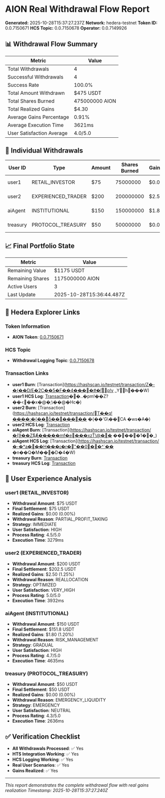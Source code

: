 # AION Real Withdrawal Flow Report

**Generated:** 2025-10-28T15:37:27.237Z
**Network:** hedera-testnet
**Token ID:** 0.0.7150671
**HCS Topic:** 0.0.7150678
**Operator:** 0.0.7149926

## 📊 Withdrawal Flow Summary

| Metric | Value |
|--------|-------|
| Total Withdrawals | 4 |
| Successful Withdrawals | 4 |
| Success Rate | 100.0% |
| Total Amount Withdrawn | $475 USDT |
| Total Shares Burned | 475000000 AION |
| Total Realized Gains | $4.30 |
| Average Gains Percentage | 0.91% |
| Average Execution Time | 3621ms |
| User Satisfaction Average | 4.0/5.0 |

## 💸 Individual Withdrawals

| User ID | Type | Amount | Shares Burned | Gains | Reason | Status |
|---------|------|--------|---------------|-------|--------|--------|
| user1 | RETAIL_INVESTOR | $75 | 75000000 | $0.00 | PARTIAL_PROFIT_TAKING | ✅ Success |
| user2 | EXPERIENCED_TRADER | $200 | 200000000 | $2.50 | REALLOCATION | ✅ Success |
| aiAgent | INSTITUTIONAL | $150 | 150000000 | $1.80 | RISK_MANAGEMENT | ✅ Success |
| treasury | PROTOCOL_TREASURY | $50 | 50000000 | $0.00 | EMERGENCY_LIQUIDITY | ✅ Success |

## 📈 Final Portfolio State

| Metric | Value |
|--------|-------|
| Remaining Value | $1175 USDT |
| Remaining Shares | 1175000000 AION |
| Active Users | 3 |
| Last Update | 2025-10-28T15:36:44.487Z |

## 🔗 Hedera Explorer Links

### Token Information
- **AION Token**: [0.0.7150671](https://hashscan.io/testnet/token/0.0.7150671)

### HCS Topic
- **Withdrawal Logging Topic**: [0.0.7150678](https://hashscan.io/testnet/topic/0.0.7150678)

### Transaction Links
- **user1 Burn**: [Transaction](https://hashscan.io/testnet/transaction/Z�-�(��D/E�2C��5�F��4����#�I֘ٍp!v
_Yh���W)
- **user1 HCS Log**: [Transaction](https://hashscan.io/testnet/transaction/�\�3-�ڼ��)��..�pm!��Z?��<⯕��x�@�;\��@�Hc�)
- **user2 Burn**: [Transaction](https://hashscan.io/testnet/transaction/T��q!����:�{��ȭ��������{��'G\��CA
�ws�A�)
- **user2 HCS Log**: [Transaction](https://hashscan.io/testnet/transaction/�+�Q�u��C����*�g���bcS׶urBy܏��\>��vǛm&�x�)
- **aiAgent Burn**: [Transaction](https://hashscan.io/testnet/transaction/�{9��Z$Ⱥ�����mf�e���xzŤ\@��
�����1 �׎�_)
- **aiAgent HCS Log**: [Transaction](https://hashscan.io/testnet/transaction/�-�*a���H���׆�r�"��0��^`���n��Q�M���D�4�W)
- **treasury Burn**: [Transaction](https://hashscan.io/testnet/transaction/?�3�'�P�4\�LM��#��ߊ�=�+ܲY0v�MN��\�1+s�#Y<'�)
- **treasury HCS Log**: [Transaction](https://hashscan.io/testnet/transaction/��^@?cA���0�=i��e�<�jk��ށ�8R-?������ַ�ti�)

## 🎯 User Experience Analysis

### user1 (RETAIL_INVESTOR)
- **Withdrawal Amount**: $75 USDT
- **Final Settlement**: $75 USDT
- **Realized Gains**: $0.00 (0.00%)
- **Withdrawal Reason**: PARTIAL_PROFIT_TAKING
- **Strategy**: IMMEDIATE
- **User Satisfaction**: HIGH
- **Process Rating**: 4.5/5.0
- **Execution Time**: 3279ms

### user2 (EXPERIENCED_TRADER)
- **Withdrawal Amount**: $200 USDT
- **Final Settlement**: $202.5 USDT
- **Realized Gains**: $2.50 (1.25%)
- **Withdrawal Reason**: REALLOCATION
- **Strategy**: OPTIMIZED
- **User Satisfaction**: VERY_HIGH
- **Process Rating**: 5.0/5.0
- **Execution Time**: 3932ms

### aiAgent (INSTITUTIONAL)
- **Withdrawal Amount**: $150 USDT
- **Final Settlement**: $151.8 USDT
- **Realized Gains**: $1.80 (1.20%)
- **Withdrawal Reason**: RISK_MANAGEMENT
- **Strategy**: GRADUAL
- **User Satisfaction**: HIGH
- **Process Rating**: 4.7/5.0
- **Execution Time**: 4635ms

### treasury (PROTOCOL_TREASURY)
- **Withdrawal Amount**: $50 USDT
- **Final Settlement**: $50 USDT
- **Realized Gains**: $0.00 (0.00%)
- **Withdrawal Reason**: EMERGENCY_LIQUIDITY
- **Strategy**: EMERGENCY
- **User Satisfaction**: NEUTRAL
- **Process Rating**: 4.3/5.0
- **Execution Time**: 2636ms

## ✅ Verification Checklist

- **All Withdrawals Processed**: ✅ Yes
- **HTS Integration Working**: ✅ Yes
- **HCS Logging Working**: ✅ Yes
- **Real User Scenarios**: ✅ Yes
- **Gains Realized**: ✅ Yes

---

*This report demonstrates the complete withdrawal flow with real gains realization*
*Timestamp: 2025-10-28T15:37:27.240Z*
